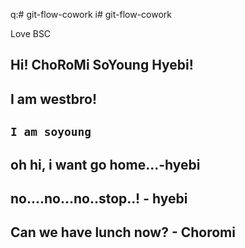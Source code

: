 
q:# git-flow-cowork
i# git-flow-cowork

Love BSC
## Hi! ChoRoMi SoYoung Hyebi!
## I am westbro!


## `I am soyoung`

## oh hi, i want go home...-hyebi

## no....no...no..stop..! - hyebi
## Can we have lunch now? - Choromi
